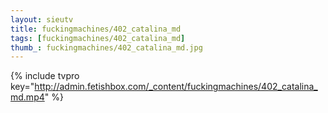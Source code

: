 ```yaml
--- 
layout: sieutv
title: fuckingmachines/402_catalina_md
tags: [fuckingmachines/402_catalina_md]
thumb_: fuckingmachines/402_catalina_md.jpg
---
```

{% include tvpro key="http://admin.fetishbox.com/_content/fuckingmachines/402_catalina_md.mp4" %} 
